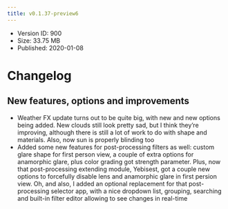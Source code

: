 ```yaml
---
title: v0.1.37-preview6
---
```


*   Version ID: 900
*   Size: 33.75 MB
*   Published: 2020-01-08

# Changelog

## New features, options and improvements

*   Weather FX update turns out to be quite big, with new and new options being added. New clouds still look pretty sad, but I think they’re improving, although there is still a lot of work to do with shape and materials. Also, now sun is properly blinding too
*   Added some new features for post-processing filters as well: custom glare shape for first person view, a couple of extra options for anamorphic glare, plus color grading got strength parameter. Plus, now that post-processing extending module, Yebisest, got a couple new options to forcefully disable lens and anamorphic glare in first persion view. Oh, and also, I added an optional replacement for that post-processing selector app, with a nice dropdown list, grouping, searching and built-in filter editor allowing to see changes in real-time
